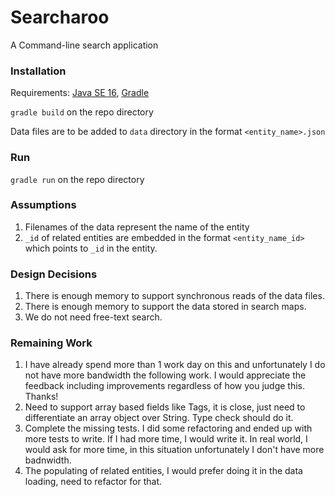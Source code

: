 # Searcharoo

A Command-line search application

### Installation

Requirements: [Java SE 16](https://www.oracle.com/java/technologies/javase-jdk16-downloads.html), [Gradle](https://gradle.org/install/)

``gradle build`` on the repo directory

Data files are to be added to `data` directory in the format `<entity_name>.json`

### Run

``gradle run`` on the repo directory

### Assumptions

1. Filenames of the data represent the name of the entity
2. `_id` of related entities are embedded in the format `<entity_name_id>` which points to `_id` in the entity.

### Design Decisions

1. There is enough memory to support synchronous reads of the data files.
2. There is enough memory to support the data stored in search maps. 
3. We do not need free-text search.

### Remaining Work

1. I have already spend more than 1 work day on this and unfortunately I do not have more bandwidth the following work.
   I would appreciate the feedback including improvements regardless of how you judge this. Thanks!
2. Need to support array based fields like Tags, it is close, just need to differentiate an array object over String. Type check should do it.
3. Complete the missing tests. I did some refactoring and ended up with more tests to write. If I had more time, I would write it.
   In real world, I would ask for more time, in this situation unfortunately I don't have more badnwidth.
4. The populating of related entities, I would prefer doing it in the data loading, need to refactor for that.
